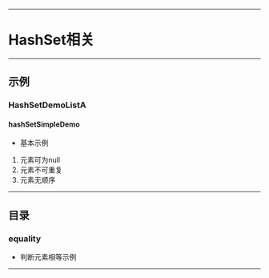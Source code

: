 ------
# HashSet相关

------
## 示例
### HashSetDemoListA
#### hashSetSimpleDemo
- 基本示例
1. 元素可为null
2. 元素不可重复
3. 元素无顺序

------
## 目录
### equality
- 判断元素相等示例



------